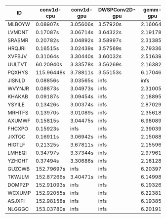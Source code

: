 |ID|conv1d-cpu|conv1d-gpu|DWSPConv2D-gpu|gemm-gpu|avg|
|-|-|-|-|-|-|
|MLBOYW|0.08907s|3.05606s|3.57920s|2.16064s|2.22124s|
|LVMDNT|0.17087s|3.06714s|3.64322s|2.19178s|2.26825s|
|SRASMR|0.20782s|3.04892s|3.58997s|2.31385s|2.29014s|
|HRQJRI|0.16515s|3.02439s|3.57569s|2.79336s|2.38965s|
|XVFBJV|0.31064s|3.30440s|3.60032s|2.51639s|2.43294s|
|UULTVT|60.20940s|3.33578s|3.56269s|2.16382s|17.31792s|
|PQXHYS|115.96448s|3.78811s|3.55153s|6.17046s|32.36865s|
|JISNLD|0.08856s|3.03565s|infs|infs|infs|
|WVYNJR|0.08873s|3.04973s|infs|2.31005s|infs|
|KHAKAB|0.09187s|3.09454s|infs|2.18895s|infs|
|YSYILE|0.13426s|3.00374s|infs|2.87029s|infs|
|MRHTFS|0.13970s|3.01089s|infs|2.35618s|infs|
|AXUMWF|0.15815s|3.04475s|infs|6.98089s|infs|
|FHCXPO|0.15923s|infs|infs|2.39039s|infs|
|JIXTQC|0.16911s|3.06942s|infs|2.15088s|infs|
|HIGTLF|0.21325s|3.67811s|infs|2.15596s|infs|
|LMHEQI|0.34797s|3.37344s|infs|2.97961s|infs|
|YZHOHT|0.37494s|3.30686s|infs|2.16128s|infs|
|GUZCWB|152.79697s|infs|infs|6.20397s|infs|
|TKWJLM|152.87266s|3.40471s|infs|6.14998s|infs|
|DOMPZP|152.91093s|infs|infs|6.19326s|infs|
|WCXUMP|152.92055s|infs|infs|6.22381s|infs|
|ASJXFI|152.98158s|infs|infs|6.19385s|infs|
|NLGGGC|153.03780s|infs|infs|6.20191s|infs|
